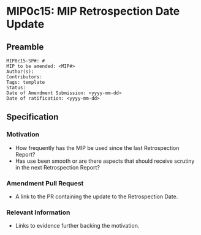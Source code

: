# MIP0c15: MIP Retrospection Date Update

## Preamble

```
MIP0c15-SP#: #
MIP to be amended: <MIP#>
Author(s):
Contributors:
Tags: template
Status: 
Date of Amendment Submission: <yyyy-mm-dd>
Date of ratification: <yyyy-mm-dd>
```
## Specification

### Motivation

- How frequently has the MIP be used since the last Retrospection Report?
- Has use been smooth or are there aspects that should receive scrutiny in the next Retrospection Report?

### Amendment Pull Request

- A link to the PR containing the update to the Retrospection Date.

### Relevant Information

- Links to evidence further backing the motivation.

